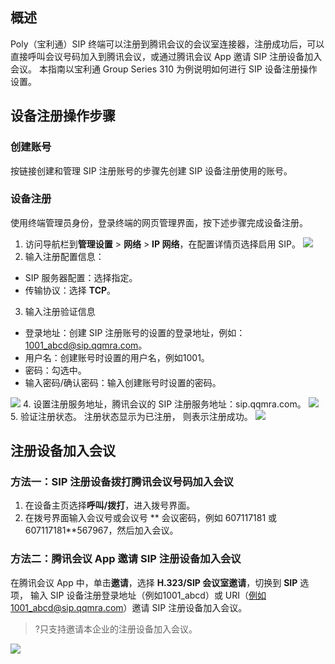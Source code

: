 ## 概述
Poly（宝利通）SIP 终端可以注册到腾讯会议的会议室连接器，注册成功后，可以直接呼叫会议号码加入到腾讯会议，或通过腾讯会议 App 邀请 SIP 注册设备加入会议。
本指南以宝利通 Group Series 310 为例说明如何进行 SIP 设备注册操作设置。

## 设备注册操作步骤
### 创建账号
按链接创建和管理 SIP 注册账号的步骤先创建 SIP 设备注册使用的账号。

### 设备注册
使用终端管理员身份，登录终端的网页管理界面，按下述步骤完成设备注册。
1. 访问导航栏到**管理设置** > **网络** > **IP 网络**，在配置详情页选择启用 SIP。
![](https://qcloudimg.tencent-cloud.cn/raw/742531c8c9d0e413ab2978b94c342f9e.png)
2. 输入注册配置信息：
 - SIP 服务器配置：选择指定。
 - 传输协议：选择 **TCP**。
3. 输入注册验证信息
 - 登录地址：创建 SIP 注册账号的设置的登录地址，例如：1001_abcd@sip.qqmra.com。
 - 用户名：创建账号时设置的用户名，例如1001。
 - 密码：勾选中。
 - 输入密码/确认密码：输入创建账号时设置的密码。

![](https://qcloudimg.tencent-cloud.cn/raw/ccff53ab376d26d2c57dfff899e47c7f.png)
4. 设置注册服务地址，腾讯会议的 SIP 注册服务地址：sip.qqmra.com。
![](https://qcloudimg.tencent-cloud.cn/raw/173dea4e88181b444edb154cd4afe121.png)
5. 验证注册状态。
注册状态显示为已注册， 则表示注册成功。
![](https://qcloudimg.tencent-cloud.cn/raw/769f533c236e6181f16202db7629a9f1.png)

## 注册设备加入会议
### 方法一：SIP 注册设备拨打腾讯会议号码加入会议
1. 在设备主页选择**呼叫/拨打**，进入拨号界面。
2. 在拨号界面输入会议号或会议号 ** 会议密码，例如 607117181 或 607117181**567967，然后加入会议。

### 方法二：腾讯会议 App 邀请 SIP 注册设备加入会议
在腾讯会议 App 中，单击**邀请**，选择 **H.323/SIP 会议室邀请**，切换到 **SIP** 选项， 输入 SIP 设备注册登录地址（例如1001_abcd）或 URI（例如1001_abcd@sip.qqmra.com）邀请 SIP 注册设备加入会议。
>?只支持邀请本企业的注册设备加入会议。

![](https://qcloudimg.tencent-cloud.cn/raw/22a34011070423ab4381ddb3d364c0e6.png)
